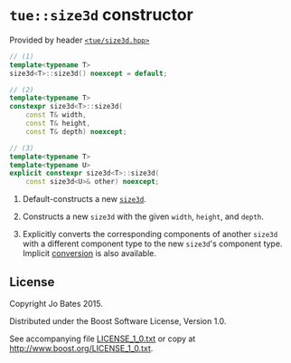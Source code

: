 `tue::size3d` constructor
=========================
Provided by header [`<tue/size3d.hpp>`](../../headers/size3d.md)

```c++
// (1)
template<typename T>
size3d<T>::size3d() noexcept = default;

// (2)
template<typename T>
constexpr size3d<T>::size3d(
    const T& width,
    const T& height,
    const T& depth) noexcept;

// (3)
template<typename T>
template<typename U>
explicit constexpr size3d<T>::size3d(
    const size3d<U>& other) noexcept;
```

1. Default-constructs a new [`size3d`](../../headers/size3d.md).

2. Constructs a new `size3d` with the given `width`, `height`, and `depth`.

3. Explicitly converts the corresponding components of another `size3d` with
   a different component type to the new `size3d`'s component type. Implicit
   [conversion](conversion.md) is also available.

License
-------
Copyright Jo Bates 2015.

Distributed under the Boost Software License, Version 1.0.

See accompanying file [LICENSE_1_0.txt](../../../LICENSE_1_0.txt) or copy at
http://www.boost.org/LICENSE_1_0.txt.
